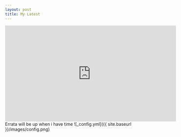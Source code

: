 ```yaml
---
layout: post
title: My Latest
---
```


<iframe width="560" height="315" src="https://www.youtube.com/embed/7bO1VWUQPqQ" frameborder="0" allowfullscreen></iframe>
Errata will be up when i have time
![_config.yml]({{ site.baseurl }}/images/config.png)
